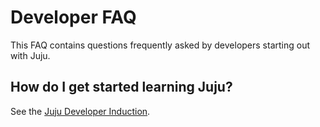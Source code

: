 # Developer FAQ
This FAQ contains questions frequently asked by developers starting out with
Juju.
## How do I get started learning Juju?
See the [Juju Developer Induction](dev/tutorial/juju-developer-induction.md).